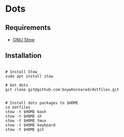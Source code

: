 # Dots

## Requirements

* [GNU Stow](https://www.gnu.org/software/stow/)

## Installation

```

# Install Stow
sudo apt install stow

# Get dots
git clone git@github.com:boywhoroared/dotfiles.git 


# Install dots packages to $HOME
cd dotfiles
stow -t $HOME bash
stow -t $HOME sh
stow -t $HOME tmux
stow -t $HOME keyboard
stow -t $HOME git
```
